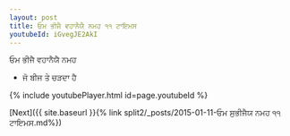 ```yaml
---
layout: post
title: ਓਮ ਭੀਜੈ ਵਹਾਨੈਯੈ ਨਮਹ ੧੧ ਟਾਇਮਸ
youtubeId: iGvegJE2AkI
---
```

 
 
 ਓਮ ਭੀਜੈ ਵਹਾਨੈਯੈ ਨਮਹ  
 
 -  ਜੋ ਬੀਜ ਤੇ ਚੜਦਾ ਹੈ 
 
  
 
  
 
 
 
 
 
 


{% include youtubePlayer.html id=page.youtubeId %}
 
[Next]({{ site.baseurl }}{% link  split2/_posts/2015-01-11-ਓਮ ਸੁਭੀਜੈਯ ਨਮਹ ੧੧ ਟਾਇਮਸ.md%})
 
